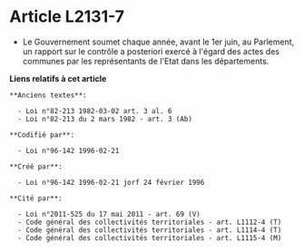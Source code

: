 # Article L2131-7

- Le Gouvernement soumet chaque année, avant le 1er juin, au Parlement, un rapport sur le contrôle a posteriori exercé à
l'égard des actes des communes par les représentants de l'Etat dans les départements.

**Liens relatifs à cet article**

	**Anciens textes**:

	  - Loi n°82-213 1982-03-02 art. 3 al. 6
	  - Loi n°82-213 du 2 mars 1982 - art. 3 (Ab)

	**Codifié par**:

	  - Loi n°96-142 1996-02-21

	**Créé par**:

	  - Loi n°96-142 1996-02-21 jorf 24 février 1996

	**Cité par**:

	  - Loi n°2011-525 du 17 mai 2011 - art. 69 (V)
	  - Code général des collectivités territoriales - art. L1112-4 (T)
	  - Code général des collectivités territoriales - art. L1114-4 (T)
	  - Code général des collectivités territoriales - art. L1115-4 (M)
